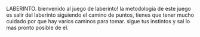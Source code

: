 LABERINTO.
bienvenido al juego de laberinto!
la metodologia de este juego es salir del laberinto siguiendo el camino de puntos, tienes que tener mucho cuidado por que hay varios caminos para tomar.
sigue tus instintos y sal lo mas pronto posible de el.
